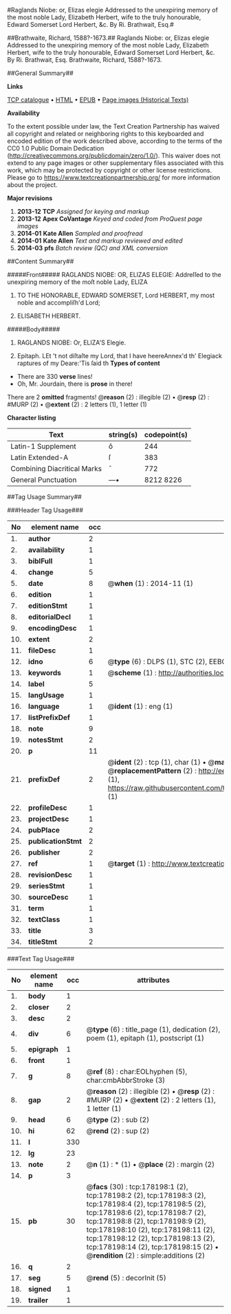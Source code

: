 #Raglands Niobe: or, Elizas elegie Addressed to the unexpiring memory of the most noble Lady, Elizabeth Herbert, wife to the truly honourable, Edward Somerset Lord Herbert, &c. By Ri. Brathwait, Esq.#

##Brathwaite, Richard, 1588?-1673.##
Raglands Niobe: or, Elizas elegie Addressed to the unexpiring memory of the most noble Lady, Elizabeth Herbert, wife to the truly honourable, Edward Somerset Lord Herbert, &c. By Ri. Brathwait, Esq.
Brathwaite, Richard, 1588?-1673.

##General Summary##

**Links**

[TCP catalogue](http://www.ota.ox.ac.uk/tcp/)  • 
[HTML](http://tei.it.ox.ac.uk/tcp/Texts-HTML/free/B11/B11749.html)  • 
[EPUB](http://tei.it.ox.ac.uk/tcp/Texts-EPUB/free/B11/B11749.epub) • 
[Page images (Historical Texts)](https://historicaltexts.jisc.ac.uk/eebo-99849660e)

**Availability**

To the extent possible under law, the Text Creation Partnership has waived all copyright and related or neighboring rights to this keyboarded and encoded edition of the work described above, according to the terms of the CC0 1.0 Public Domain Dedication (http://creativecommons.org/publicdomain/zero/1.0/). This waiver does not extend to any page images or other supplementary files associated with this work, which may be protected by copyright or other license restrictions. Please go to https://www.textcreationpartnership.org/ for more information about the project.

**Major revisions**

1. __2013-12__ __TCP__ *Assigned for keying and markup*
1. __2013-12__ __Apex CoVantage__ *Keyed and coded from ProQuest page images*
1. __2014-01__ __Kate Allen__ *Sampled and proofread*
1. __2014-01__ __Kate Allen__ *Text and markup reviewed and edited*
1. __2014-03__ __pfs__ *Batch review (QC) and XML conversion*

##Content Summary##

#####Front#####
 RAGLANDS NIOBE: OR, ELIZAS ELEGIE: Addreſſed to the unexpiring memory of the moſt noble Lady, ELIZA
1. TO THE HONORABLE, EDWARD SOMERSET, Lord HERBERT, my most noble and accompliſh'd Lord;

1. ELISABETH HERBERT.

#####Body#####

1. RAGLANDS NIOBE: Or, ELIZA'S Elegie.

1. Epitaph.
LEt 't not diſtaſte my Lord, that I have heereAnnex'd th' Elegiack raptures of my Deare:'Tis ſaid th
**Types of content**

  * There are 330 **verse** lines!
  * Oh, Mr. Jourdain, there is **prose** in there!

There are 2 **omitted** fragments! 
 @__reason__ (2) : illegible (2)  •  @__resp__ (2) : #MURP (2)  •  @__extent__ (2) : 2 letters (1), 1 letter (1)

**Character listing**


|Text|string(s)|codepoint(s)|
|---|---|---|
|Latin-1 Supplement|ô|244|
|Latin Extended-A|ſ|383|
|Combining             Diacritical Marks|̄|772|
|General Punctuation|—•|8212 8226|

##Tag Usage Summary##

###Header Tag Usage###

|No|element name|occ|attributes|
|---|---|---|---|
|1.|__author__|2||
|2.|__availability__|1||
|3.|__biblFull__|1||
|4.|__change__|5||
|5.|__date__|8| @__when__ (1) : 2014-11 (1)|
|6.|__edition__|1||
|7.|__editionStmt__|1||
|8.|__editorialDecl__|1||
|9.|__encodingDesc__|1||
|10.|__extent__|2||
|11.|__fileDesc__|1||
|12.|__idno__|6| @__type__ (6) : DLPS (1), STC (2), EEBO-CITATION (1), PROQUEST (1), VID (1)|
|13.|__keywords__|1| @__scheme__ (1) : http://authorities.loc.gov/ (1)|
|14.|__label__|5||
|15.|__langUsage__|1||
|16.|__language__|1| @__ident__ (1) : eng (1)|
|17.|__listPrefixDef__|1||
|18.|__note__|9||
|19.|__notesStmt__|2||
|20.|__p__|11||
|21.|__prefixDef__|2| @__ident__ (2) : tcp (1), char (1)  •  @__matchPattern__ (2) : ([0-9\-]+):([0-9IVX]+) (1), (.+) (1)  •  @__replacementPattern__ (2) : http://eebo.chadwyck.com/downloadtiff?vid=$1&page=$2 (1), https://raw.githubusercontent.com/textcreationpartnership/Texts/master/tcpchars.xml#$1 (1)|
|22.|__profileDesc__|1||
|23.|__projectDesc__|1||
|24.|__pubPlace__|2||
|25.|__publicationStmt__|2||
|26.|__publisher__|2||
|27.|__ref__|1| @__target__ (1) : http://www.textcreationpartnership.org/docs/. (1)|
|28.|__revisionDesc__|1||
|29.|__seriesStmt__|1||
|30.|__sourceDesc__|1||
|31.|__term__|1||
|32.|__textClass__|1||
|33.|__title__|3||
|34.|__titleStmt__|2||


###Text Tag Usage###

|No|element name|occ|attributes|
|---|---|---|---|
|1.|__body__|1||
|2.|__closer__|2||
|3.|__desc__|2||
|4.|__div__|6| @__type__ (6) : title_page (1), dedication (2), poem (1), epitaph (1), postscript (1)|
|5.|__epigraph__|1||
|6.|__front__|1||
|7.|__g__|8| @__ref__ (8) : char:EOLhyphen (5), char:cmbAbbrStroke (3)|
|8.|__gap__|2| @__reason__ (2) : illegible (2)  •  @__resp__ (2) : #MURP (2)  •  @__extent__ (2) : 2 letters (1), 1 letter (1)|
|9.|__head__|6| @__type__ (2) : sub (2)|
|10.|__hi__|62| @__rend__ (2) : sup (2)|
|11.|__l__|330||
|12.|__lg__|23||
|13.|__note__|2| @__n__ (1) : * (1)  •  @__place__ (2) : margin (2)|
|14.|__p__|3||
|15.|__pb__|30| @__facs__ (30) : tcp:178198:1 (2), tcp:178198:2 (2), tcp:178198:3 (2), tcp:178198:4 (2), tcp:178198:5 (2), tcp:178198:6 (2), tcp:178198:7 (2), tcp:178198:8 (2), tcp:178198:9 (2), tcp:178198:10 (2), tcp:178198:11 (2), tcp:178198:12 (2), tcp:178198:13 (2), tcp:178198:14 (2), tcp:178198:15 (2)  •  @__rendition__ (2) : simple:additions (2)|
|16.|__q__|2||
|17.|__seg__|5| @__rend__ (5) : decorInit (5)|
|18.|__signed__|1||
|19.|__trailer__|1||

